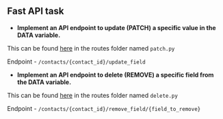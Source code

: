 ## Fast API task

- **Implement an API endpoint to update (PATCH) a specific value in the DATA variable.**

This can be found [here]() in the routes folder named `patch.py`

Endpoint - `/contacts/{contact_id}/update_field`


- **Implement an API endpoint to delete (REMOVE) a specific field from the DATA variable.**

This can be found [here]() in the routes folder named `delete.py` 

Endpoint - `/contacts/{contact_id}/remove_field/{field_to_remove}`
